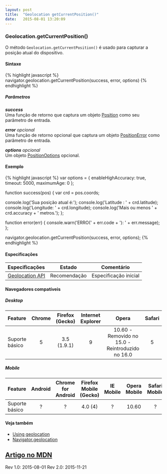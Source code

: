 ```yaml
---
layout: post
title:  "Geolocation getCurrentPosition()"
date:   2015-08-01 13:20:09
---
```


### Geolocation.getCurrentPosition()

O método `Geolocation.getCurrentPosition()` é usado para capturar a posição atual do dispositivo.

#### Sintaxe

{% highlight javascript %}
navigator.geolocation.getCurrentPosition(success, error, options)
{% endhighlight %}

##### Parâmetros

**_success_**  
    Uma função de retorno que captura um objeto [Position](https://developer.mozilla.org/en-US/docs/Web/API/Position) como seu parâmetro de entrada.

**_error_** _opcional_  
    Uma função de retorno opcional que captura um objeto [PositionError](https://developer.mozilla.org/en-US/docs/Web/API/PositionError) como parâmetro de entrada.

**_options_** _opcional_  
    Um objeto [PositionOptions](https://developer.mozilla.org/en-US/docs/Web/API/PositionOptions) opcional.

#### Exemplo
{% highlight javascript %}
var options = {
  enableHighAccuracy: true,
  timeout: 5000,
  maximumAge: 0
};

function success(pos) {
  var crd = pos.coords;

  console.log('Sua posição atual é:');
  console.log('Latitude : ' + crd.latitude);
  console.log('Longitude: ' + crd.longitude);
  console.log('Mais ou menos ' + crd.accuracy + ' metros.');
};

function error(err) {
  console.warn('ERRO(' + err.code + '): ' + err.message);
};

navigator.geolocation.getCurrentPosition(success, error, options);
{% endhighlight %}

#### Especificações
| Especificações | Estado | Comentário |
|:---------------|:------:|:----------:|
| [Geolocation API](https://dev.w3.org/geo/api/spec-source.html) | Recomendação | Especificação inicial |

#### Navegadores compatíveis

##### **Desktop**
| Feature | Chrome | Firefox (Gecko) | Internet Explorer | Opera | Safari |
|:--------|:------:|:---------------:|:-----------------:|:-----:|:------:|
| Suporte básico | 5 | 3.5 (1.9.1) | 9 | 10.60 - Removido no 15.0 - Reintroduzido no 16.0 | 5 |

##### **Mobile**  
| Feature | Android | Chrome for Android | Firefox Mobile (Gecko) | IE Mobile | Opera Mobile | Safari Mobile |
|:--------|:-------:|:------------------:|:----------------------:|:---------:|:------------:|:-------------:|
| Suporte básico | ? | ? | 4.0 (4) | ? | 10.60 | ? | 

#### Veja também
* [Using geolocation](https://developer.mozilla.org/en-US/docs/WebAPI/Using_geolocation)
* [Navigator.geolocation](https://developer.mozilla.org/en-US/docs/Web/API/Navigator/geolocation)
  
  
[Artigo no MDN](https://developer.mozilla.org/pt-BR/docs/Web/API/Geolocation/getCurrentPosition)
---
Rev 1.0: 2015-08-01
Rev 2.0: 2015-11-21